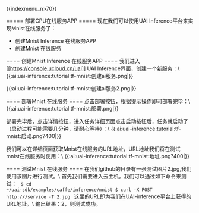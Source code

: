 {{indexmenu_n>70}}

===== 部署CPU在线服务APP =====
现在我们可以使用UAI Inference平台来实现Mnist在线服务了：
  * 创建Mnist Inference 在线服务APP
  * 创建Mnist 在线服务

==== 创建Mnist Inference 在线服务APP ====
我们进入[[https://console.ucloud.cn/uai]] UAI Inference界面，创建一个新服务：\\
{{:ai:uai-inference:tutorial:tf-mnist:创建ai服务.png|}}

{{:ai:uai-inference:tutorial:tf-mnist:创建ai服务2.png|}}


==== 部署Mnist 在线服务 ====
点击部署按钮，根据提示操作即可部署完毕：\\
{{:ai:uai-inference:tutorial:tf-mnist:部署.png|}}

部署完毕后，点击详情按钮，进入任务详细页面点击启动按钮后，任务就启动了（启动过程可能需要几分钟，请耐心等待）：\\
{{:ai:uai-inference:tutorial:tf-mnist:启动.png?400|}}

我们可以在详细页面获取Mnist在线服务的URL地址，URL地址我们将在测试mnist在线服务时使用：\\
{{:ai:uai-inference:tutorial:tf-mnist:地址.png?400|}}

==== 测试Mnist 在线服务 ====
在我们github的目录有一张测试图片2.jpg,我们使用该图片进行测试。\\
首先我们需要进入云主机。我们可以通过如下命令来测试：
<code>
$ cd ~/uai-sdk/examples/caffe/inference/mnist
$ curl -X POST http://<URL>/service -T 2.jpg
</code>
这里的URL即为我们在UAI-inference平台上获得的URL地址。\\
输出结果：2，则测试成功。